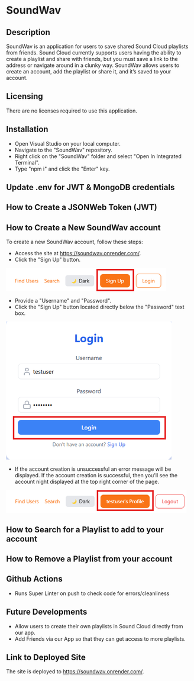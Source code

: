 # SoundWav

## Description
SoundWav is an application for users to save shared Sound Cloud playlists from friends. Sound Cloud currently supports users having the ability to create a playlist and share with friends, but you must save a link to the address or navigate around in a clunky way. SoundWav allows users to create an account, add the playlist or share it, and it’s saved to your account.

## Licensing
There are no licenses required to use this application.

## Installation
- Open Visual Studio on your local computer.
- Navigate to the "SoundWav" repository.
- Right click on the "SoundWav" folder and select "Open In Integrated Terminal".
- Type "npm i" and click the "Enter" key.

## Update .env for JWT & MongoDB credentials

## How to Create a JSONWeb Token (JWT)

## How to Create a New SoundWav account
To create a new SoundWav account, follow these steps:

- Access the site at https://soundwav.onrender.com/.
- Click the "Sign Up" button.

![Sign_Up_Button](./src/assets/images/01_Sign_Up_button.png)

- Provide a "Username" and "Password".
- Click the "Sign Up" button located directly below the "Password" text box.

![Create_Account_Button](./src/assets/images/02_Create_Account.png)

- If the account creation is unsuccessful an error message will be displayed. If the account creation is successful, then you'll see the account night displayed at the top right corner of the page.

![User_Profile_Logged_In](src/assets/images/03_Account_Creation.png)

## How to Search for a Playlist to add to your account

## How to Remove a Playlist from your account

## Github Actions
- Runs Super Linter on push to check code for errors/cleanliness

## Future Developments
-	Allow users to create their own playlists in Sound Cloud directly from our app.
-	Add Friends via our App so that they can get access to more playlists.

## Link to Deployed Site
The site is deployed to https://soundwav.onrender.com/.
